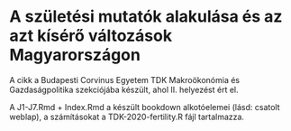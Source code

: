 # A születési mutatók alakulása és az azt kísérő változások Magyarországon

A cikk a Budapesti Corvinus Egyetem TDK Makroökonómia és Gazdaságpolitika szekciójába készült, ahol II. helyezést ért el.

A J1-J7.Rmd + Index.Rmd a készült bookdown alkotóelemei (lásd: csatolt weblap), a számításokat a TDK-2020-fertility.R fájl tartalmazza.
